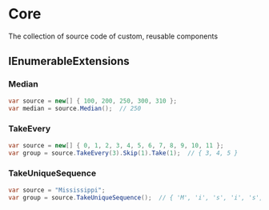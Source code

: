 # Core
The collection of source code of custom, reusable components


## IEnumerableExtensions

### Median
``` csharp
var source = new[] { 100, 200, 250, 300, 310 };
var median = source.Median();  // 250
```

### TakeEvery
``` csharp
var source = new[] { 0, 1, 2, 3, 4, 5, 6, 7, 8, 9, 10, 11 };
var group = source.TakeEvery(3).Skip(1).Take(1);  // { 3, 4, 5 }
```

### TakeUniqueSequence
``` csharp
var source = "Mississippi";
var group = source.TakeUniqueSequence();  // { 'M', 'i', 's', 'i', 's', 'i', 'p', 'i' }
```
